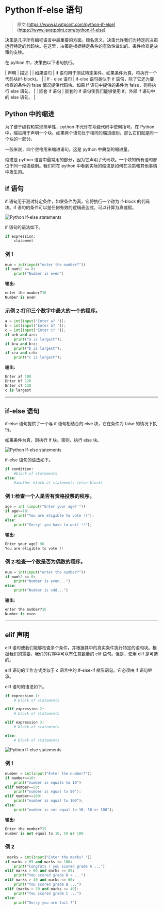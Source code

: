 # Python If-else 语句

> 原文:[https://www.javatpoint.com/python-if-else](https://www.javatpoint.com/python-if-else)

决策是几乎所有编程语言中最重要的方面。顾名思义，决策允许我们为特定的决策运行特定的代码块。在这里，决策是根据特定条件的有效性做出的。条件检查是决策的支柱。

在 python 中，决策由以下语句执行。

| 声明 | 描述 |
| 如果语句 | if 语句用于测试特定条件。如果条件为真，将执行一个代码块(if-block)。 |
| If - else 语句 | if-else 语句类似于 if 语句，除了它还为要检查的条件的 false 情况提供代码块。如果 If 语句中提供的条件为 false，则将执行 else 语句。 |
| 嵌套 if 语句 | 嵌套的 if 语句使我们能够使用 if。外部 if 语句中的 else 语句。 |

## Python 中的缩进

为了便于编程和实现简单性，python 不允许在块级代码中使用括号。在 Python 中，缩进用于声明一个块。如果两个语句处于相同的缩进级别，那么它们就是同一个块的一部分。

一般来说，四个空格用来缩进语句，这是 python 中典型的缩进量。

缩进是 python 语言中最常用的部分，因为它声明了代码块。一个块的所有语句都位于同一缩进级别。我们将在 python 中看到实际的缩进是如何在决策和其他事情中发生的。

## if 语句

if 语句用于测试特定条件，如果条件为真，它将执行一个称为 if-block 的代码块。if 语句的条件可以是任何有效的逻辑表达式，可以计算为真或假。

![Python If-else statements](img/c88f3d683a3ad3e73025fdf2899a8ab6.png)

if 语句的语法如下。

```py
if expression:
	statement

```

### 例 1

```py
num = int(input("enter the number?"))
if num%2 == 0:
    print("Number is even")

```

**输出:**

```py
enter the number?10
Number is even

```

### 示例 2:打印三个数字中最大的一个的程序。

```py
a = int(input("Enter a? "));
b = int(input("Enter b? "));
c = int(input("Enter c? "));
if a>b and a>c:
    print("a is largest");
if b>a and b>c:
    print("b is largest");
if c>a and c>b:
    print("c is largest");

```

**输出:**

```py
Enter a? 100
Enter b? 120
Enter c? 130
c is largest

```

* * *

## if-else 语句

if-else 语句提供了一个与 if 语句相结合的 else 块，它在条件为 false 的情况下执行。

如果条件为真，则执行 If 块。否则，执行 else 块。

![Python If-else statements](img/c4c6b7641a9d7ad8960edd358c3c066a.png)

if-else 语句的语法如下。

```py
if condition:
	#block of statements 
else: 
	#another block of statements (else-block) 

```

### 例 1:检查一个人是否有资格投票的程序。

```py
age = int (input("Enter your age? "))
if age>=18:
    print("You are eligible to vote !!");
else:
    print("Sorry! you have to wait !!");

```

**输出:**

```py
Enter your age? 90
You are eligible to vote !!

```

### 例 2:检查一个数是否为偶数的程序。

```py
num = int(input("enter the number?"))
if num%2 == 0:
    print("Number is even...")
else:
    print("Number is odd...")

```

**输出:**

```py
enter the number?10
Number is even

```

* * *

## elif 声明

elif 语句使我们能够检查多个条件，并根据其中的真实条件执行特定的语句块。根据我们的需要，我们的程序中可以有任意数量的 elif 语句。但是，使用 elif 是可选的。

elif 语句的工作方式类似于 c 语言中的 if-else-if 梯形语句。它必须由 if 语句继承。

elif 语句的语法如下。

```py
if expression 1: 
	# block of statements 

elif expression 2: 
	# block of statements 

elif expression 3: 
	# block of statements 

else: 
	# block of statements

```

![Python If-else statements](img/5c831a224686421d7ac32b490ce81407.png)

### 例 1

```py
number = int(input("Enter the number?"))
if number==10:
    print("number is equals to 10")
elif number==50:
    print("number is equal to 50");
elif number==100:
    print("number is equal to 100");
else:
    print("number is not equal to 10, 50 or 100");

```

**输出:**

```py
Enter the number?15
number is not equal to 10, 50 or 100

```

### 例 2

```py
 marks = int(input("Enter the marks? "))
if marks > 85 and marks <= 100:
    print("Congrats ! you scored grade A ...")
elif marks > 60 and marks <= 85:
    print("You scored grade B + ...")
elif marks > 40 and marks <= 60:
    print("You scored grade B ...")
elif (marks > 30 and marks <= 40):
    print("You scored grade C ...")
else:
    print("Sorry you are fail ?")

```
